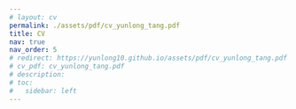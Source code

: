 ```yaml
---
# layout: cv
permalink: ./assets/pdf/cv_yunlong_tang.pdf
title: CV
nav: true
nav_order: 5
# redirect: https://yunlong10.github.io/assets/pdf/cv_yunlong_tang.pdf
# cv_pdf: cv_yunlong_tang.pdf
# description:
# toc:
#   sidebar: left
---
```

